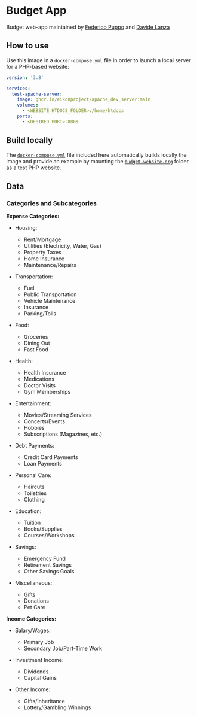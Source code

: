 <h1> Budget App</h1>

Budget web-app maintained by [Federico Puppo](https://github.com/fedem-p) and [Davide Lanza](https://github.com/Davidelanz)

## How to use

Use this image in a `docker-compose.yml` file in order to launch a local server for a PHP-based website:

```yml
version: '3.8'

services:
  test-apache-server:
    image: ghcr.io/eikonproject/apache_dev_server:main
    volumes:
      - <WEBSITE_HTDOCS_FOLDER>:/home/htdocs
    ports:
      - <DESIRED_PORT>:8889
```

## Build locally

The [`docker-compose.yml`](./docker-compose.yml) file included here automatically builds locally the image and provide an example by mounting the [`budget-website.org`](./budget-website.org/) folder as a test PHP website.

## Data

### Categories and Subcategories

**Expense Categories:**

- Housing:
  - Rent/Mortgage
  - Utilities (Electricity, Water, Gas)
  - Property Taxes
  - Home Insurance
  - Maintenance/Repairs
  
- Transportation:
  - Fuel
  - Public Transportation
  - Vehicle Maintenance
  - Insurance
  - Parking/Tolls

- Food:
  - Groceries
  - Dining Out
  - Fast Food
  
- Health:
  - Health Insurance
  - Medications
  - Doctor Visits
  - Gym Memberships

- Entertainment:
  - Movies/Streaming Services
  - Concerts/Events
  - Hobbies
  - Subscriptions (Magazines, etc.)

- Debt Payments:
  - Credit Card Payments
  - Loan Payments

- Personal Care:
  - Haircuts
  - Toiletries
  - Clothing

- Education:
  - Tuition
  - Books/Supplies
  - Courses/Workshops

- Savings:
  - Emergency Fund
  - Retirement Savings
  - Other Savings Goals

- Miscellaneous:
  - Gifts
  - Donations
  - Pet Care

**Income Categories:**

- Salary/Wages:
  - Primary Job
  - Secondary Job/Part-Time Work

- Investment Income:
  - Dividends
  - Capital Gains

- Other Income:
  - Gifts/Inheritance
  - Lottery/Gambling Winnings

